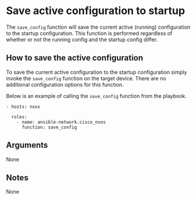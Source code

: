 # Save active configuration to startup
The `save_config` function will save the current active (running) configuration
to the startup configuration. This function is performed regardless of whether
or not the running config and the startup config differ.

## How to save the active configuration
To save the current active configuration to the startup configuration simply
invoke the `save_config` function on the target device. There are no
additional configuration options for this function.

Below is an example of calling the `save_config` function from the playbook.

```
- hosts: nxos

  roles:
    - name: ansible-network.cisco_nxos
      function: save_config
```

## Arguments

None

## Notes
None
